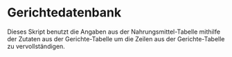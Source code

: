 # Gerichtedatenbank

Dieses Skript benutzt die Angaben aus der Nahrungsmittel-Tabelle mithilfe der Zutaten aus der Gerichte-Tabelle um die Zeilen aus der Gerichte-Tabelle zu vervollständigen.
